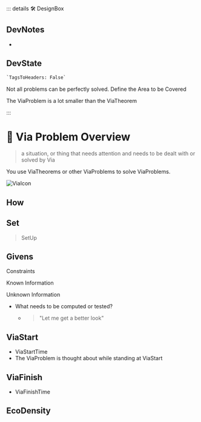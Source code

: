 ::: details 🛠 <dev>DesignBox</dev>

## DevNotes

-

## DevState

```py
`TagsToHeaders: False`
```



Not all problems can be perfectly solved.
Define the Area to be Covered

The ViaProblem is a lot smaller than the ViaTheorem

:::

# 🔻 <via>Via Problem Overview</via>

> a situation, or thing that needs attention and needs to be dealt with or solved by Via

You use ViaTheorems or other ViaProblems to solve ViaProblems.

![ViaIcon](/Via/Via_Icon.png)



 

## How

## Set

> SetUp


## Givens

Constraints

Known Information

Unknown Information
- What needs to be computed or tested?
    - > "Let me get a better look"



## ViaStart
- ViaStartTime
- The ViaProblem is thought about while standing at ViaStart



## ViaFinish

- ViaFinishTime

## <eco>EcoDensity</eco>

